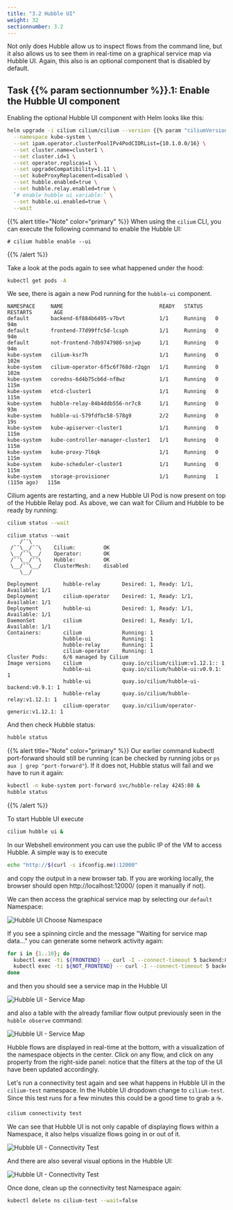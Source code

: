 ```yaml
---
title: "3.2 Hubble UI"
weight: 32
sectionnumber: 3.2
---
```


Not only does Hubble allow us to inspect flows from the command line, but it also allows us to see them in real-time on a graphical service map via Hubble UI. Again, this also is an optional component that is disabled by default.


## Task {{% param sectionnumber %}}.1: Enable the Hubble UI component

Enabling the optional Hubble UI component with Helm looks like this:

```bash
helm upgrade -i cilium cilium/cilium --version {{% param "ciliumVersion.postUpgrade" %}} \
  --namespace kube-system \
  --set ipam.operator.clusterPoolIPv4PodCIDRList={10.1.0.0/16} \
  --set cluster.name=cluster1 \
  --set cluster.id=1 \
  --set operator.replicas=1 \
  --set upgradeCompatibility=1.11 \
  --set kubeProxyReplacement=disabled \
  --set hubble.enabled=true \
  --set hubble.relay.enabled=true \
  `# enable hubble ui variable:` \
  --set hubble.ui.enabled=true \
  --wait
```

{{% alert title="Note" color="primary" %}}
When using the `cilium` CLI, you can execute the following command to enable the Hubble UI:

```
# cilium hubble enable --ui
```
{{% /alert %}}

Take a look at the pods again to see what happened under the hood:

```bash
kubectl get pods -A
```

We see, there is again a new Pod running for the `hubble-ui` component.

```
NAMESPACE     NAME                               READY   STATUS    RESTARTS       AGE
default       backend-6f884b6495-v7bvt           1/1     Running   0              94m
default       frontend-77d99ffc5d-lcsph          1/1     Running   0              94m
default       not-frontend-7db9747986-snjwp      1/1     Running   0              94m
kube-system   cilium-ksr7h                       1/1     Running   0              102m
kube-system   cilium-operator-6f5c6f768d-r2qgn   1/1     Running   0              102m
kube-system   coredns-6d4b75cb6d-nf8wz           1/1     Running   0              115m
kube-system   etcd-cluster1                      1/1     Running   0              115m
kube-system   hubble-relay-84b4ddb556-nr7c8      1/1     Running   0              93m
kube-system   hubble-ui-579fdfbc58-578g9         2/2     Running   0              19s
kube-system   kube-apiserver-cluster1            1/1     Running   0              115m
kube-system   kube-controller-manager-cluster1   1/1     Running   0              115m
kube-system   kube-proxy-7l6qk                   1/1     Running   0              115m
kube-system   kube-scheduler-cluster1            1/1     Running   0              115m
kube-system   storage-provisioner                1/1     Running   1 (115m ago)   115m
```

Cilium agents are restarting, and a new Hubble UI Pod is now present on top of the Hubble Relay pod. As above, we can wait for Cilium and Hubble to be ready by running:

```bash
cilium status --wait
```

```
cilium status --wait
    /¯¯\
 /¯¯\__/¯¯\    Cilium:         OK
 \__/¯¯\__/    Operator:       OK
 /¯¯\__/¯¯\    Hubble:         OK
 \__/¯¯\__/    ClusterMesh:    disabled
    \__/

Deployment        hubble-relay       Desired: 1, Ready: 1/1, Available: 1/1
Deployment        cilium-operator    Desired: 1, Ready: 1/1, Available: 1/1
Deployment        hubble-ui          Desired: 1, Ready: 1/1, Available: 1/1
DaemonSet         cilium             Desired: 1, Ready: 1/1, Available: 1/1
Containers:       cilium             Running: 1
                  hubble-ui          Running: 1
                  hubble-relay       Running: 1
                  cilium-operator    Running: 1
Cluster Pods:     6/6 managed by Cilium
Image versions    cilium             quay.io/cilium/cilium:v1.12.1:: 1
                  hubble-ui          quay.io/cilium/hubble-ui:v0.9.1: 1
                  hubble-ui          quay.io/cilium/hubble-ui-backend:v0.9.1: 1
                  hubble-relay       quay.io/cilium/hubble-relay:v1.12.1: 1
                  cilium-operator    quay.io/cilium/operator-generic:v1.12.1: 1
```


And then check Hubble status:

```bash
hubble status
```

{{% alert title="Note" color="primary" %}}
Our earlier command kubectl port-forward should still be running (can be checked by running jobs or `ps aux | grep "port-forward"`). If it does not, Hubble status will fail and we have to run it again:

```bash
kubectl -n kube-system port-forward svc/hubble-relay 4245:80 &
hubble status
```

{{% /alert %}}


To start Hubble UI execute

```bash
cilium hubble ui &
```

In our Webshell environment you can use the public IP of the VM to access Hubble. A simple way is to execute

```bash
echo "http://$(curl -s ifconfig.me):12000"
```
and copy the output in a new browser tab. If you are working locally, the browser should open http://localhost:12000/ (open it manually if not).

We can then access the graphical service map by selecting our `default` Namespace:

![Hubble UI Choose Namespace](../cilium_choose_ns.png)

If you see a spinning circle and the message "Waiting for service map data..." you can generate some network activity again:

```bash
for i in {1..10}; do
  kubectl exec -ti ${FRONTEND} -- curl -I --connect-timeout 5 backend:8080
  kubectl exec -ti ${NOT_FRONTEND} -- curl -I --connect-timeout 5 backend:8080
done
```

and then you should see a service map in the Hubble UI

![Hubble UI - Service Map](../hubble_ui_servicemap.png)

and also a table with the already familiar flow output previously seen in the `hubble observe` command:

![Hubble UI - Service Map](../hubble_ui_flows.png)

Hubble flows are displayed in real-time at the bottom, with a visualization of the namespace objects in the center. Click on any flow, and click on any property from the right-side panel: notice that the filters at the top of the UI have been updated accordingly.

Let's run a connectivity test again and see what happens in Hubble UI in the `cilium-test` namespace. In the Hubble UI dropdown change to `cilium-test`. Since this test runs for a few minutes this could be a good time to grab a :coffee:.

```bash
cilium connectivity test
```

We can see that Hubble UI is not only capable of displaying flows within a Namespace, it also helps visualize flows going in or out of it.

![Hubble UI - Connectivity Test](../cilium_hubble_connectivity_test.png)

And there are also several visual options in the Hubble UI:

![Hubble UI - Connectivity Test](../hubble_ui_visual_options.png)

Once done, clean up the connectivity test Namespace again:

```bash
kubectl delete ns cilium-test --wait=false
```
